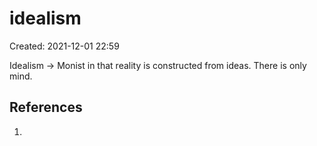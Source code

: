 # idealism

Created: 2021-12-01 22:59

Idealism -> Monist in that reality is constructed from ideas. There is only mind. 

## References
1. 